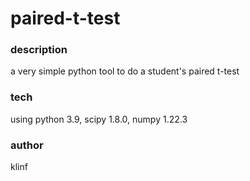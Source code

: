 # paired-t-test
### description
a very simple python tool to do a student's paired t-test

### tech
using python 3.9, scipy 1.8.0, numpy 1.22.3

### author
klinf


